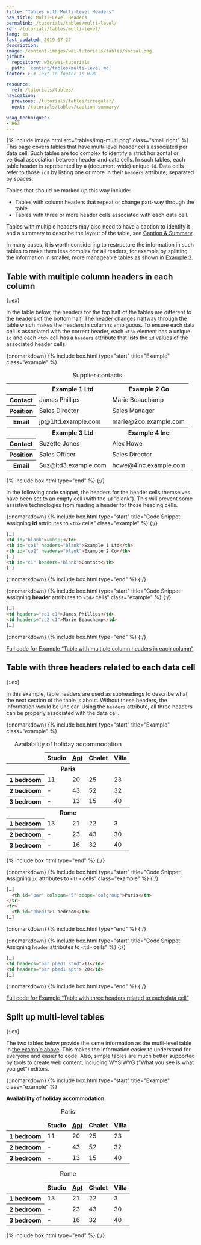 ```yaml
---
title: "Tables with Multi-Level Headers"
nav_title: Multi-Level Headers
permalink: /tutorials/tables/multi-level/
ref: /tutorials/tables/multi-level/
lang: en
last_updated: 2019-07-27
description:
image: /content-images/wai-tutorials/tables/social.png
github:
  repository: w3c/wai-tutorials
  path: 'content/tables/multi-level.md'
footer: > # Text in footer in HTML

resource:
  ref: /tutorials/tables/
navigation:
  previous: /tutorials/tables/irregular/
  next: /tutorials/tables/caption-summary/

wcag_techniques:
- H63
---
```


{% include image.html src="tables/img-multi.png" class="small right" %} This page covers tables that have multi-level header cells associated per data cell. Such tables are too complex to identify a strict horizontal or vertical association between header and data cells. In such tables, each table header is represented by a (document-wide) unique `id`. Data cells refer to those `id`s by listing one or more in their `headers` attribute, separated by spaces.

Tables that should be marked up this way include:

- Tables with column headers that repeat or change part-way through the table.
- Tables with three or more header cells associated with each data cell.

Tables with multiple headers may also need to have a caption to identify it and a summary to describe the layout of the table, see [Caption & Summary](/tutorials/tables/caption-summary/).

In many cases, it is worth considering to restructure the information in such tables to make them less complex for all readers, for example by splitting the information in smaller, more manageable tables as shown in [Example 3](#split-up-multi-level-tables).

## Table with multiple column headers in each column
{:.ex}

In the table below, the headers for the top half of the tables are different to the headers of the bottom half. The header changes halfway through the table which makes the headers in columns ambiguous. To ensure each data cell is associated with the correct header, each `<th>` element has a unique `id` and each `<td>` cell has a `headers` attribute that lists the `id` values of the associated header cells.

{::nomarkdown}
{% include box.html type="start" title="Example" class="example" %}

<table>
  <caption>
    Supplier contacts
  </caption>
  <tr>
    <th id="blank">&nbsp;</th>
    <th id="co1" headers="blank">Example 1 Ltd</th>
    <th id="co2" headers="blank">Example 2 Co</th>
  </tr>
  <tr>
    <th id="c1" headers="blank">Contact</th>
    <td headers="co1 c1">James Phillips</td>
    <td headers="co2 c1">Marie Beauchamp</td>
  </tr>
  <tr>
    <th id="p1"  headers="blank">Position</th>
    <td headers="co1 p1">Sales Director</td>
    <td headers="co2 p1">Sales Manager</td>
  </tr>
  <tr>
    <th id="e1"  headers="blank">Email</th>
    <td headers="co1 e1">jp@1ltd.example.com</td>
    <td headers="co2 e1">marie@2co.example.com</td>
  </tr>
  <tr>
    <th>&nbsp;</th>
    <th id="co3" headers="blank">Example 3 Ltd</th>
    <th id="co4" headers="blank">Example 4 Inc</th>
  </tr>
  <tr>
    <th id="c2"  headers="blank">Contact</th>
    <td headers="co3 c2">Suzette Jones</td>
    <td headers="co4 c2">Alex Howe</td>
  </tr>
  <tr>
    <th id="p2" headers="blank">Position</th>
    <td headers="co3 p2">Sales Officer</td>
    <td headers="co4 p2">Sales Director</td>
  </tr>
  <tr>
    <th id="e2" headers="blank">Email</th>
    <td headers="co3 e2">Suz@ltd3.example.com</td>
    <td headers="co4 e2">howe@4inc.example.com</td>
  </tr>
</table>

{% include box.html type="end" %}
{:/}

In the following code snippet, the headers for the header cells themselves have been set to an empty cell (with the `id` “blank”). This will prevent some assistive technologies from reading a header for those heading cells.

{::nomarkdown}
{% include box.html type="start" title="Code Snippet: Assigning <strong>id</strong> attributes to <code>&lt;th></code> cells" class="example" %}
{:/}

~~~ html
[…]
<td id="blank">&nbsp;</td>
<th id="co1" headers="blank">Example 1 Ltd</th>
<th id="co2" headers="blank">Example 2 Co</th>
[…]
<th id="c1" headers="blank">Contact</th>
[…]
~~~

{::nomarkdown}
{% include box.html type="end" %}
{:/}


{::nomarkdown}
{% include box.html type="start" title="Code Snippet: Assigning <strong>header</strong> attributes to <code>&lt;td></code> cells" class="example" %}
{:/}

~~~ html
[…]
<td headers="co1 c1">James Phillips</td>
<td headers="co2 c1">Marie Beauchamp</td>
[…]
~~~

{::nomarkdown}
{% include box.html type="end" %}
{:/}

[Full code for Example “Table with multiple column headers in each column”](/tutorials/tables/examples/multiplecolumnheaders/)

## Table with three headers related to each data cell
{:.ex}

In this example, table headers are used as subheadings to describe what the next section of the table is about. Without these headers, the information would be unclear. Using the `headers` attribute, all three headers can be properly associated with the data cell.

{::nomarkdown}
{% include box.html type="start" title="Example" class="example" %}

<table class="numbers" summary="Column one has the location and size of accommodation, other columns show the type and number of properties available">
<caption>
    Availability of holiday accommodation
</caption>
<thead>
    <tr>
        <td></td>
        <th id="stud" scope="col">
            Studio
        </th>
        <th id="apt" scope="col">
            <abbr title="Apartment">Apt</abbr>
        </th>
        <th id="chal" scope="col">
            Chalet
        </th>
        <th id="villa" scope="col">
            Villa
        </th>
    </tr>
</thead>
<tbody>
    <tr>
        <th id="par" class="span" colspan="5" scope="colgroup">
            Paris
        </th>
    </tr>
    <tr>
        <th headers="par" id="pbed1">
            1 bedroom
        </th>
        <td headers="par pbed1 stud">
            11
        </td>
        <td headers="par pbed1 apt">
            20
        </td>
        <td headers="par pbed1 chal">
            25
        </td>
        <td headers="par pbed1 villa">
            23
        </td>
    </tr>
    <tr>
        <th headers="par" id="pbed2">
            2 bedroom
        </th>
        <td headers="par pbed2 stud">
            -
        </td>
        <td headers="par pbed2 apt">
            43
        </td>
        <td headers="par pbed2 chal">
            52
        </td>
        <td headers="par pbed2 villa">
            32
        </td>
    </tr>
    <tr>
        <th headers="par" id="pbed3">
            3 bedroom
        </th>
        <td headers="par pbed3 stud">
            -
        </td>
        <td headers="par pbed3 apt">
            13
        </td>
        <td headers="par pbed3 chal">
            15
        </td>
        <td headers="par pbed3 villa">
            40
        </td>
    </tr>
    <tr>
        <th id="rome" class="span" colspan="5" scope="colgroup">
            Rome
        </th>
    </tr>
    <tr>
        <th id="rbed1" headers="rome">
            1 bedroom
        </th>
        <td headers="rome rbed1 stud">
            13
        </td>
        <td headers="rome rbed1 apt">
            21
        </td>
        <td headers="rome rbed1 chal">
            22
        </td>
        <td headers="rome rbed1 villa">
            3
        </td>
    </tr>
    <tr>
        <th id="rbed2" headers="rome">
            2 bedroom
        </th>
        <td headers="rome rbed2 stud">
            -
        </td>
        <td headers="rome rbed2 apt">
            23
        </td>
        <td headers="rome rbed2 chal">
            43
        </td>
        <td headers="rome rbed2 villa">
            30
        </td>
    </tr>
    <tr>
        <th id="rbed3" headers="rome">
            3 bedroom
        </th>
        <td headers="rome rbed3 stud">
            -
        </td>
        <td headers="rome rbed3 apt">
            16
        </td>
        <td headers="rome rbed3 chal">
            32
        </td>
        <td headers="rome rbed3 villa">
            40
        </td>
    </tr>
</tbody>
</table>

{% include box.html type="end" %}
{:/}

{::nomarkdown}
{% include box.html type="start" title="Code Snippet: Assigning <code>id</code> attributes to <code>&lt;th></code> cells" class="example" %}
{:/}

~~~ html
[…]
  <th id="par" colspan="5" scope="colgroup">Paris</th>
</tr>
<tr>
  <th id="pbed1">1 bedroom</th>
[…]
~~~

{::nomarkdown}
{% include box.html type="end" %}
{:/}

{::nomarkdown}
{% include box.html type="start" title="Code Snippet: Assigning <code>header</code> attributes to <code>&lt;td></code> cells" %}
{:/}

~~~ html
[…]
<td headers="par pbed1 stud">11</td>
<td headers="par pbed1 apt"> 20</td>
[…]
~~~

{::nomarkdown}
{% include box.html type="end" %}
{:/}

[Full code for Example “Table with three headers related to each data cell”](/tutorials/tables/examples/threeheaders/)

## Split up multi-level tables
{:.ex}

The two tables below provide the same information as the mutli-level table in [the example above](#table-with-three-headers-related-to-each-data-cell). This makes the information easier to understand for everyone and easier to code. Also, simple tables are much better supported by tools to create web content, including WYSIWYG (“What you see is what you get”) editors.

{::nomarkdown}
{% include box.html type="start" title="Example" class="example" %}
<p><strong>Availability of holiday accommodation</strong></p>
<table class="numbers" summary="Column one has the location and size of accommodation, other columns show the type and number of properties available">
<caption>
    Paris
</caption>
<thead>
    <tr>
        <td></td>
        <th scope="col">
            Studio
        </th>
        <th scope="col">
            <abbr title="Apartment">Apt</abbr>
        </th>
        <th scope="col">
            Chalet
        </th>
        <th scope="col">
            Villa
        </th>
    </tr>
</thead>
<tbody>
    <tr>
        <th scope="row">
            1 bedroom
        </th>
        <td>
            11
        </td>
        <td>
            20
        </td>
        <td>
            25
        </td>
        <td>
            23
        </td>
    </tr>
    <tr>
        <th scope="row">
            2 bedroom
        </th>
        <td>
            -
        </td>
        <td>
            43
        </td>
        <td>
            52
        </td>
        <td>
            32
        </td>
    </tr>
    <tr>
        <th scope="row">
            3 bedroom
        </th>
        <td>
            -
        </td>
        <td>
            13
        </td>
        <td>
            15
        </td>
        <td>
            40
        </td>
    </tr>
  </tbody>
</table>
<table  class="numbers" style="margin-top:1em;">
<caption>
    Rome
</caption>
<thead>
    <tr>
        <td></td>
        <th scope="col">
            Studio
        </th>
        <th scope="col">
            <abbr title="Apartment">Apt</abbr>
        </th>
        <th scope="col">
            Chalet
        </th>
        <th scope="col">
            Villa
        </th>
    </tr>
</thead>
<tbody>
    <tr>
        <th id="rbed1">
            1 bedroom
        </th>
        <td>
            13
        </td>
        <td>
            21
        </td>
        <td>
            22
        </td>
        <td>
            3
        </td>
    </tr>
    <tr>
        <th id="rbed2">
            2 bedroom
        </th>
        <td>
            -
        </td>
        <td>
            23
        </td>
        <td>
            43
        </td>
        <td>
            30
        </td>
    </tr>
    <tr>
        <th id="rbed3">
            3 bedroom
        </th>
        <td>
            -
        </td>
        <td>
            16
        </td>
        <td>
            32
        </td>
        <td>
            40
        </td>
    </tr>
</tbody>
</table>

{% include box.html type="end" %}
{:/}
